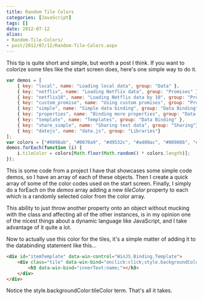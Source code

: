 ```yaml
---
title: Random Tile Colors
categories: [JavaScript]
tags: []
date: 2012-07-12
alias:
- Random-Tile-Colors/
- post/2012/07/12/Random-Tile-Colors.aspx
---
```


This tip is quite short and simple, but worth a post I think. If you want to colorize some tiles like the start screen does, here's one simple way to do it.

``` js
var demos = [
    { key: "local", name: "Loading local data", group: "Data" },
    { key: "netflix", name: "Loading Netflix data", group: "Promises" },
    { key: "netflix10", name: "Loading Netflix data by 10", group: "Promises" },
    { key: "custom_promise", name: "Using custom promises", group: "Promises" },
    { key: "simple", name: "Simple data binding", group: "Data Binding" },
    { key: "properties", name: "Binding more properties", group: "Data Binding" },
    { key: "template", name: "Templates", group: "Data Binding" },
    { key: "share_simple", name: "Sharing text data", group: "Sharing"},
    { key: "datejs", name: "date.js", group: "Libraries"}
];
var colors = ["#0098ab", "#0070a9", "#d9532c", "#a400ac", "#009086", "#5838b4", "#ae193e", "#2c86ee", "#009c00"];
demos.forEach(function (i) {
    i.tileColor = colors[Math.floor(Math.random() * colors.length)];
});
```

This is some code from a project I have that showcases some simple code demos, so I have an array of each of these objects. Then I create a quick array of some of the color codes used on the start screen. Finally, I simply do a forEach on the _demos_ array adding a new _tileColor_ property to each which is a randomly selected color from the color array.

This ability to just throw another property onto an object without mucking with the class and affecting all of the other instances, is in my opinion one of the nicest things about a dynamic language like JavaScript, and I take advantage of it quite a lot.

Now to actually use this color for the tiles, it's a simple matter of adding it to the databinding statement like this...

``` html
<div id="itemTemplate" data-win-control="WinJS.Binding.Template">
    <div class="tile" data-win-bind="onclick:click;style.backgroundColor:tileColor;">
        <h3 data-win-bind="innerText:name;"></h3>
    </div>
</div>
```

Notice the style.backgroundColor:tileColor term. That's all it takes.